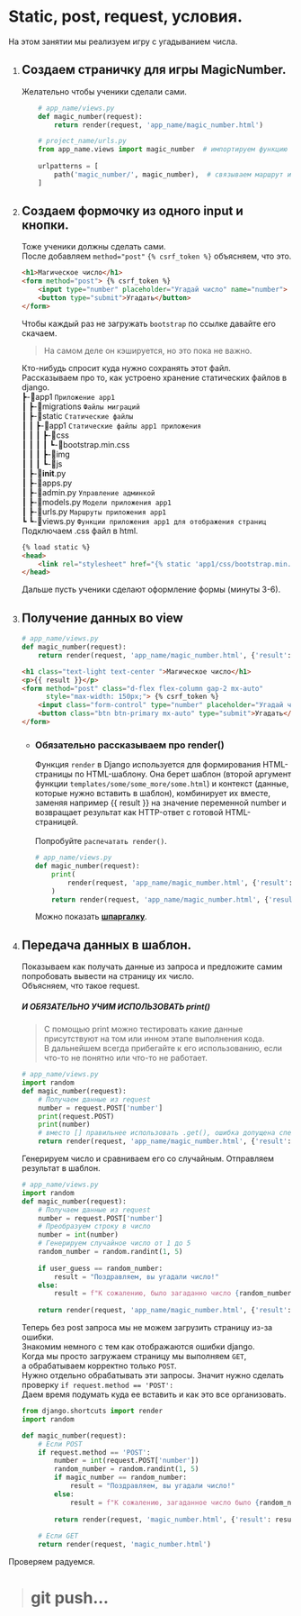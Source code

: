 # Static, post, request, условия.
На этом занятии мы реализуем игру с угадыванием числа.

1.  ## Создаем страничку для игры MagicNumber.
    Желательно чтобы ученики сделали сами.
    ```python
        # app_name/views.py
        def magic_number(request):
            return render(request, 'app_name/magic_number.html')
    ```
    ```python
        # project_name/urls.py
        from app_name.views import magic_number  # импортируем функцию
        
        urlpatterns = [
            path('magic_number/', magic_number),  # связываем маршрут и функцию
        ]
    ```
2.  ## Создаем формочку из одного input и кнопки.
    Тоже ученики должны сделать сами.<br>
    После добавляем `method="post"` `{% csrf_token %}` объясняем, что это.
    ```html
    <h1>Магическое число</h1>
    <form method="post"> {% csrf_token %} 
        <input type="number" placeholder="Угадай число" name="number">
        <button type="submit">Угадать</button>
    </form>
    ```
    Чтобы каждый раз не загружать `bootstrap` по ссылке давайте его скачаем.
    > На самом деле он кэшируется, но это пока не важно.
    
    Кто-нибудь спросит куда нужно сохранять этот файл.<br>
    Рассказываем про то, как устроено хранение статических файлов в django.<br>
     ┣-📂app1 `Приложение app1`<br>
     ┃    ┣-📂migrations `Файлы миграций`<br>
     ┃    ┣-📂static `Статические файлы`<br>
     ┃    ┃    ┣-📂app1 `Статические файлы app1 приложения`<br>
     ┃    ┃    ┃    ┣-📂css<br>
     ┃    ┃    ┃    ┃    ┗-📜bootstrap.min.css<br>
     ┃    ┃    ┃    ┣-📂img<br>
     ┃    ┃    ┃    ┗-📂js<br>
     ┃    ┣-📜__init__.py<br>
     ┃    ┣-📜apps.py<br>
     ┃    ┣-📜admin.py `Управление админкой`<br>
     ┃    ┣-📜models.py `Модели приложения app1`<br>
     ┃    ┣-📜urls.py `Маршруты приложения app1`<br>
     ┗    ┗-📜views.py `Функции приложения app1 для отображения страниц`<br>
    Подключаем .css файл в html.
    ```html
    {% load static %}
    <head>
        <link rel="stylesheet" href="{% static 'app1/css/bootstrap.min.css' %}"> 
    </head>
    ```
    Дальше пусть ученики сделают оформление формы (минуты 3-6).

3.  ## Получение данных во view
    ```python
    # app_name/views.py
    def magic_number(request):
        return render(request, 'app_name/magic_number.html', {'result': 'Победа'})
    ```
    ```html
    <h1 class="text-light text-center ">Магическое число</h1>
    <p>{{ result }}</p>
    <form method="post" class="d-flex flex-column gap-2 mx-auto"
          style="max-width: 150px;"> {% csrf_token %}
        <input class="form-control" type="number" placeholder="Угадай число" name="number">
        <button class="btn btn-primary mx-auto" type="submit">Угадать</button>
    </form>
    ```
    *   ### Обязательно рассказываем про render()
        Функция `render` в Django используется для формирования HTML-страницы по HTML-шаблону. 
        Она берет шаблон (второй аргумент функции `templates/some/some_more/some.html`) 
        и контекст (данные, которые нужно вставить в шаблон), комбинирует их вместе,
        заменяя например {{ result }} на значение переменной number
        и возвращает результат как HTTP-ответ с готовой HTML-страницей.<br><br>
        Попробуйте `распечатать render()`.
        ```python
        # app_name/views.py
        def magic_number(request):
            print(
                render(request, 'app_name/magic_number.html', {'result': number})
            )
            return render(request, 'app_name/magic_number.html', {'result': 'Победа'})
        ```
        Можно показать 
        **[шпаргалку](https://github.com/Artasov/itcompot-methods/blob/main/django-base.md#%D0%BF%D0%B5%D1%80%D0%B5%D0%B4%D0%B0%D1%87%D0%B0-%D0%BF%D0%B5%D1%80%D0%B5%D0%BC%D0%B5%D0%BD%D0%BD%D1%8B%D1%85-%D0%B2%D0%BD%D1%83%D1%82%D1%80%D1%8C-%D1%88%D0%B0%D0%B1%D0%BB%D0%BE%D0%BD%D0%B0)**.

        
4.  ## Передача данных в шаблон.
    Показываем как получать данные из запроса и предложите самим попробовать вывести на страницу их число.<br>
    Объясняем, что такое request.
    ##### И ОБЯЗАТЕЛЬНО УЧИМ ИСПОЛЬЗОВАТЬ print()
       > С помощью print можно тестировать какие данные присутствуют на том или инном этапе выполнения кода.<br>
       > В дальнейшем всегда прибегайте к его использованию, если что-то не понятно или что-то не работает.
    ```python
    # app_name/views.py
    import random
    def magic_number(request):
        # Получаем данные из request
        number = request.POST['number']
        print(request.POST)
        print(number)
        # вместо [] правильнее использовать .get(), ошибка допущена специально.
        return render(request, 'app_name/magic_number.html', {'result': number})
    ```
    
     Генерируем число и сравниваем его со случайным. Отправляем результат в шаблон.
    ```python
    # app_name/views.py
    import random
    def magic_number(request):
        # Получаем данные из request
        number = request.POST['number']
        # Преобразуем строку в число
        number = int(number)
        # Генерируем случайное число от 1 до 5
        random_number = random.randint(1, 5)
        
        if user_guess == random_number:
            result = "Поздравляем, вы угадали число!"
        else:
            result = f"К сожалению, было загаданно число {random_number}. Попробуйте ещё раз."
            
        return render(request, 'app_name/magic_number.html', {'result': number})
    ```
    Теперь без post запроса мы не можем загрузить страницу из-за ошибки.<br>
    Знакомим немного с тем как отображаются ошибки django.<br>
    Когда мы просто загружаем страницу мы выполняем `GET`, <br>
    а обрабатываем корректно только `POST`.<br>
    Нужно отдельно обрабатывать эти запросы.
    Значит нужно сделать проверку `if request.method == 'POST':`<br>
    Даем время подумать куда ее вставить и как это все организовать.<br>
    ```python
    from django.shortcuts import render
    import random
    
    def magic_number(request):
        # Если POST
        if request.method == 'POST':
            number = int(request.POST['number'])
            random_number = random.randint(1, 5)
            if magic_number == random_number:
                result = "Поздравляем, вы угадали число!"
            else:
                result = f"К сожалению, загаданное число было {random_number}. Попробуйте ещё раз."
            
            return render(request, 'magic_number.html', {'result': result})
        
        # Если GET
        return render(request, 'magic_number.html')
    ```
    
Проверяем радуемся.
># git push...